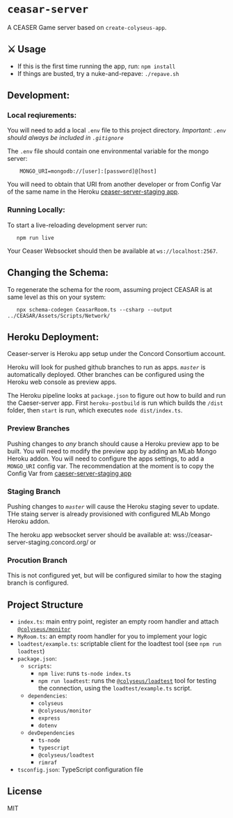 # `ceasar-server`

A CEASER Game server based on `create-colyseus-app`.

## :crossed_swords: Usage
* If this is the first time running the app, run: `npm install`
* If things are busted, try a nuke-and-repave: `./repave.sh`

## Development:

### Local reqiurements:  
You will need to add a local `.env` file to this project directory.
*Important: `.env` should always be included in `.gitignore`*

The `.env` file should contain one environmental variable for the mongo server:

```
    MONGO_URI=mongodb://[user]:[password]@[host]
```

You will need to obtain that URI from another developer or from
Config Var of the same name in the Heroku [ceaser-server-staging app](https://dashboard.heroku.com/apps/caeser-server-staging/settings).

### Running Locally:

To start a live-reloading development server run:
```
   npm run live
```

Your Ceaser Websocket should then be available at `ws://localhost:2567`.

## Changing the Schema:

To regenerate the schema for the room, assuming project CEASAR is at same level as this on your system:

```
   npx schema-codegen CeasarRoom.ts --csharp --output ../CEASAR/Assets/Scripts/Network/
```

## Heroku Deployment:
Ceaser-server is Heroku app setup under the Concord Consortium account.

Heroku will look for pushed github branches to run as apps. *`master`* is automatically
deployed. Other branches can be configured using the Heroku web console as preview apps.

The Heroku pipeline looks at `package.json` to figure out how to build and run
the Caeser-server app. First `heroku-postbuild` is run which builds the `/dist`
folder, then `start` is run, which executes `node dist/index.ts`.

### Preview Branches
Pushing changes to *any* branch should cause a Heroku preview app to be built.
You will need to modify the preview app by adding an MLab Mongo Heroku addon.
You will need to configure the apps settings, to add a `MONGO_URI` config var.
The recommendation at the moment is to copy the Config Var from [caeser-server-staging app](https://dashboard.heroku.com/apps/caeser-server-staging/settings)

### Staging Branch
Pushing changes to *`master`* will cause the Heroku staging sever to update.
THe staing server is already provisioned with configured MLAb Mongo Heroku addon.

The heroku app websocket server should be available at:
wss://ceasar-server-staging.concord.org/ or

### Procution Branch
This is not configured yet, but will be configured similar to how the staging branch is configured.

## Project Structure

- `index.ts`: main entry point, register an empty room handler and attach [`@colyseus/monitor`](https://github.com/colyseus/colyseus-monitor)
- `MyRoom.ts`: an empty room handler for you to implement your logic
- `loadtest/example.ts`: scriptable client for the loadtest tool (see `npm run loadtest`)
- `package.json`:
    - `scripts`:
        - `npm live`: runs `ts-node index.ts`
        - `npm run loadtest`: runs the [`@colyseus/loadtest`](https://github.com/colyseus/colyseus-loadtest/) tool for testing the connection, using the `loadtest/example.ts` script.
    - `dependencies`:
        - `colyseus`
        - `@colyseus/monitor`
        - `express`
        - `dotenv`
    - `devDependencies`
        - `ts-node`
        - `typescript`
        - `@colyseus/loadtest`
        - `rimraf`
- `tsconfig.json`: TypeScript configuration file


## License

MIT
